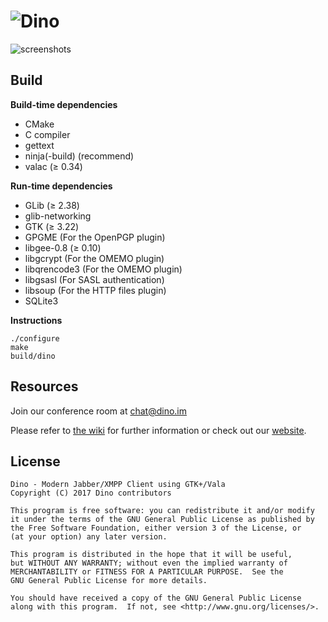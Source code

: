 ![Dino](https://cdn.rawgit.com/fiaxh/3cb1391c5a94443098d004b4bf7c712c/raw/62f6a5e7de8402a0a89ffc73e8d1ed170054051c/dino-writing.svg)
=======

![screenshots](https://i.imgur.com/1KqLqDV.png)

Build
-----

**Build-time dependencies**

* CMake
* C compiler
* gettext
* ninja(-build) (recommend)
* valac (≥ 0.34)

**Run-time dependencies**

* GLib (≥ 2.38)
* glib-networking
* GTK (≥ 3.22)
* GPGME (For the OpenPGP plugin)
* libgee-0.8 (≥ 0.10)
* libgcrypt (For the OMEMO plugin)
* libqrencode3 (For the OMEMO plugin)
* libgsasl (For SASL authentication)
* libsoup (For the HTTP files plugin)
* SQLite3

**Instructions**

    ./configure
    make
    build/dino

Resources
---------
Join our conference room at [chat@dino.im](xmpp:chat@dino.im?join)

Please refer to [the wiki](https://github.com/dino/dino/wiki) for further information or check out our [website](https://dino.im).

License
-------
    Dino - Modern Jabber/XMPP Client using GTK+/Vala
    Copyright (C) 2017 Dino contributors

    This program is free software: you can redistribute it and/or modify
    it under the terms of the GNU General Public License as published by
    the Free Software Foundation, either version 3 of the License, or
    (at your option) any later version.

    This program is distributed in the hope that it will be useful,
    but WITHOUT ANY WARRANTY; without even the implied warranty of
    MERCHANTABILITY or FITNESS FOR A PARTICULAR PURPOSE.  See the
    GNU General Public License for more details.

    You should have received a copy of the GNU General Public License
    along with this program.  If not, see <http://www.gnu.org/licenses/>.
